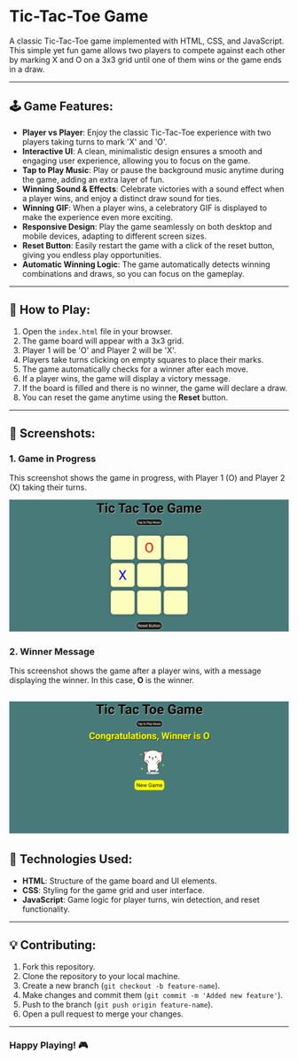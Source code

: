 # Tic-Tac-Toe Game

A classic Tic-Tac-Toe game implemented with HTML, CSS, and JavaScript. This simple yet fun game allows two players to compete against each other by marking X and O on a 3x3 grid until one of them wins or the game ends in a draw.

---

## 🕹️ **Game Features:**


- **Player vs Player**: Enjoy the classic Tic-Tac-Toe experience with two players taking turns to mark 'X' and 'O'.
- **Interactive UI**: A clean, minimalistic design ensures a smooth and engaging user experience, allowing you to focus on the game.
- **Tap to Play Music**: Play or pause the background music anytime during the game, adding an extra layer of fun.
- **Winning Sound & Effects**: Celebrate victories with a sound effect when a player wins, and enjoy a distinct draw sound for ties.
- **Winning GIF**: When a player wins, a celebratory GIF is displayed to make the experience even more exciting.
- **Responsive Design**: Play the game seamlessly on both desktop and mobile devices, adapting to different screen sizes.
- **Reset Button**: Easily restart the game with a click of the reset button, giving you endless play opportunities.
- **Automatic Winning Logic**: The game automatically detects winning combinations and draws, so you can focus on the gameplay.


---

## 🚀 **How to Play:**

1. Open the `index.html` file in your browser.
2. The game board will appear with a 3x3 grid.
3. Player 1 will be 'O' and Player 2 will be 'X'.
4. Players take turns clicking on empty squares to place their marks.
5. The game automatically checks for a winner after each move.
6. If a player wins, the game will display a victory message.
7. If the board is filled and there is no winner, the game will declare a draw.
8. You can reset the game anytime using the **Reset** button.

---

## 📸 **Screenshots:**

### 1. Game in Progress
This screenshot shows the game in progress, with Player 1 (O) and Player 2 (X) taking their turns.

![Game Preview](assets/game_in_progress.png)

### 2. Winner Message
This screenshot shows the game after a player wins, with a message displaying the winner. In this case, **O** is the winner.

![Game Preview](assets/winner_message.png)
---

## 🔧 **Technologies Used:**

- **HTML**: Structure of the game board and UI elements.
- **CSS**: Styling for the game grid and user interface.
- **JavaScript**: Game logic for player turns, win detection, and reset functionality.

---


## 💡 **Contributing:**

1. Fork this repository.
2. Clone the repository to your local machine.
3. Create a new branch (`git checkout -b feature-name`).
4. Make changes and commit them (`git commit -m 'Added new feature'`).
5. Push to the branch (`git push origin feature-name`).
6. Open a pull request to merge your changes.

---

### Happy Playing! 🎮
